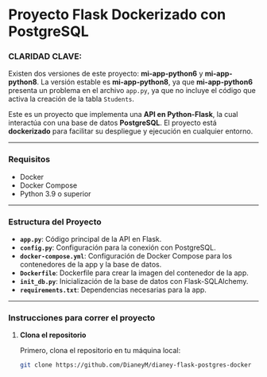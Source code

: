# Proyecto Flask Dockerizado con PostgreSQL

### CLARIDAD CLAVE: 
Existen dos versiones de este proyecto: **mi-app-python6** y **mi-app-python8**. La versión estable es **mi-app-python8**, ya que **mi-app-python6** presenta un problema en el archivo `app.py`, ya que no incluye el código que activa la creación de la tabla `Students`.

Este es un proyecto que implementa una **API en Python-Flask**, la cual interactúa con una base de datos **PostgreSQL**. El proyecto está **dockerizado** para facilitar su despliegue y ejecución en cualquier entorno.

---

### Requisitos

- Docker
- Docker Compose
- Python 3.9 o superior

---

### Estructura del Proyecto

- **`app.py`**: Código principal de la API en Flask.
- **`config.py`**: Configuración para la conexión con PostgreSQL.
- **`docker-compose.yml`**: Configuración de Docker Compose para los contenedores de la app y la base de datos.
- **`Dockerfile`**: Dockerfile para crear la imagen del contenedor de la app.
- **`init_db.py`**: Inicialización de la base de datos con Flask-SQLAlchemy.
- **`requirements.txt`**: Dependencias necesarias para la app.

---

### Instrucciones para correr el proyecto

1. **Clona el repositorio**

   Primero, clona el repositorio en tu máquina local:

   ```bash
   git clone https://github.com/DianeyM/dianey-flask-postgres-docker

